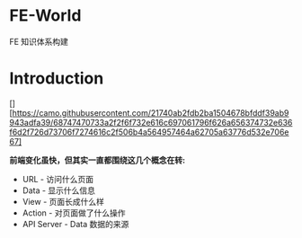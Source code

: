# FE-World

FE 知识体系构建

# Introduction

[][https://camo.githubusercontent.com/21740ab2fdb2ba1504678bfddf39ab9943adfa39/68747470733a2f2f6f732e616c697061796f626a656374732e636f6d2f726d73706f7274616c2f506b4a564957464a62705a63776d532e706e67]

**前端变化虽快，但其实一直都围绕这几个概念在转:**
- URL - 访问什么页面
- Data - 显示什么信息
- View - 页面长成什么样
- Action - 对页面做了什么操作
- API Server - Data 数据的来源

